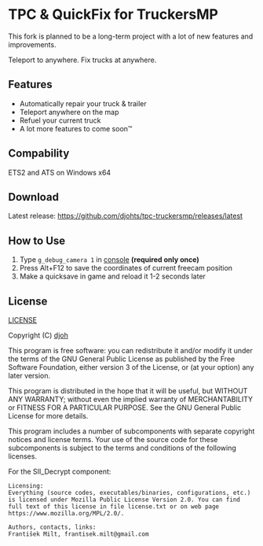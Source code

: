 # TPC & QuickFix for TruckersMP

This fork is planned to be a long-term project with a lot of new features and improvements.

Teleport to anywhere. Fix trucks at anywhere.

## Features

- Automatically repair your truck & trailer
- Teleport anywhere on the map
- Refuel your current truck
- A lot more features to come soon™️

## Compability

ETS2 and ATS on Windows x64

## Download

Latest release: <https://github.com/djohts/tpc-truckersmp/releases/latest>

## How to Use

1. Type `g_debug_camera 1` in [console](https://forum.scssoft.com/viewtopic.php?t=61852) **(required only once)**
2. Press Alt+F12 to save the coordinates of current freecam position
3. Make a quicksave in game and reload it 1-2 seconds later

## License

[LICENSE](LICENSE)

Copyright (C) [djoh](https://truckersmp.com/user/4358313)

This program is free software: you can redistribute it and/or modify it under the terms of the GNU General Public License as published by the Free Software Foundation, either version 3 of the License, or (at your option) any later version.

This program is distributed in the hope that it will be useful, but WITHOUT ANY WARRANTY; without even the implied warranty of MERCHANTABILITY or FITNESS FOR A PARTICULAR PURPOSE. See the GNU General Public License for more details.

This program includes a number of subcomponents with separate copyright notices and license terms. Your use of the source code for these subcomponents is subject to the terms and conditions of the following licenses.

For the SII_Decrypt component:

    Licensing:
    Everything (source codes, executables/binaries, configurations, etc.) is licensed under Mozilla Public License Version 2.0. You can find full text of this license in file license.txt or on web page https://www.mozilla.org/MPL/2.0/.

    Authors, contacts, links:
    František Milt, frantisek.milt@gmail.com

